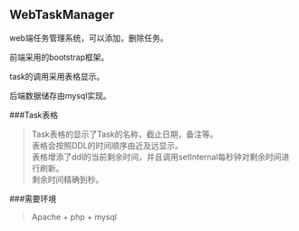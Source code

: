 ## WebTaskManager

 web端任务管理系统，可以添加，删除任务。

 前端采用的bootstrap框架。

 task的调用采用表格显示。
 
 后端数据储存由mysql实现。

###Task表格
>Task表格的显示了Task的名称，截止日期，备注等。<br>
表格会按照DDL的时间顺序由近及远显示。<br>
表格增添了ddl的当前剩余时间，并且调用setInternal每秒钟对剩余时间进行刷新。<br>
剩余时间精确到秒。<br>


###需要环境
>Apache + php + mysql

